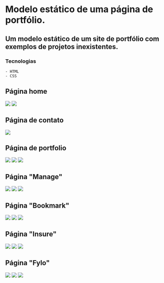 # Modelo estático de uma página de portfólio.

## Um modelo estático de um site de portfólio com exemplos de projetos inexistentes.

### Tecnologias
	- HTML
	- CSS

## Página home
<img src="./mdAssets/portStaticHome1.jpg">
<img src="./mdAssets/portStaticHome2.jpg">

## Página de contato
<img src="./mdAssets/portStaticContact.jpg">

## Página de portfolio
<img src="./mdAssets/portStaticPortfolio1.jpg">
<img src="./mdAssets/portStaticPortfolio2.jpg">
<img src="./mdAssets/portStaticPortfolio3.jpg">

## Página "Manage"
<img src="./mdAssets/portStaticManage1.jpg">
<img src="./mdAssets/portStaticManage2.jpg">
<img src="./mdAssets/portStaticManage3.jpg">

## Página "Bookmark"
<img src="./mdAssets/portStaticBookmark1.jpg">
<img src="./mdAssets/portStaticBookmark2.jpg">
<img src="./mdAssets/portStaticBookmark3.jpg">

## Página "Insure"
<img src="./mdAssets/portStaticInsure1.jpg">
<img src="./mdAssets/portStaticInsure2.jpg">
<img src="./mdAssets/portStaticInsure3.jpg">

## Página "Fylo"
<img src="./mdAssets/portStaticFylo1.jpg">
<img src="./mdAssets/portStaticFylo2.jpg">
<img src="./mdAssets/portStaticFylo3.jpg">